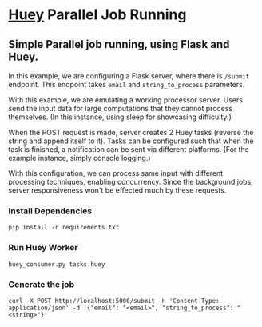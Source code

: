 # [Huey](https://github.com/coleifer/huey) Parallel Job Running

## Simple Parallel job running, using Flask and Huey.
In this example, we are configuring a Flask server, where there is `/submit` endpoint. This endpoint takes `email` and `string_to_process` parameters.

With this example, we are emulating a working processor server. Users send the input data for large computations that they cannot process themselves. (In this instance, using sleep for showcasing difficulty.)

When the POST request is made, server creates 2 Huey tasks (reverse the string and append itself to it). Tasks can be configured such that when the task is finished, a notification can be sent via different platforms. 
(For the example instance, simply console logging.)

With this configuration, we can process same input with different processing techniques, enabling concurrency. Since the background jobs, server responsiveness won't be effected much by these requests.


### Install Dependencies
`pip install -r requirements.txt`

### Run Huey Worker
`huey_consumer.py tasks.huey`

### Generate the job
`curl -X POST http://localhost:5000/submit -H 'Content-Type: application/json' -d '{"email": "<email>", "string_to_process": "<string>"}'`

